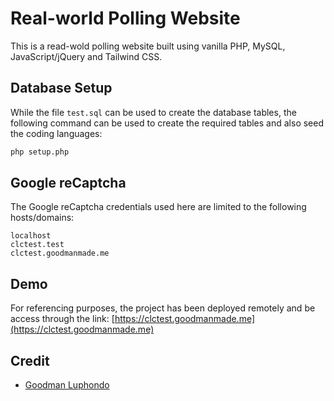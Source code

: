 # Real-world Polling Website

This is a read-wold polling website built using vanilla PHP, MySQL, JavaScript/jQuery and Tailwind CSS.

## Database Setup

While the file `test.sql` can be used to create the database tables, the following command can be used to create the required tables and also seed the coding languages:

```bash
php setup.php
```

## Google reCaptcha

The Google reCaptcha credentials used here are limited to the following hosts/domains:

```
localhost
clctest.test
clctest.goodmanmade.me
```

## Demo

For referencing purposes, the project has been deployed remotely and be access through the link: [https://clctest.goodmanmade.me](https://clctest.goodmanmade.me)

## Credit

- [Goodman Luphondo](https://github.com/goodmanluphondo)